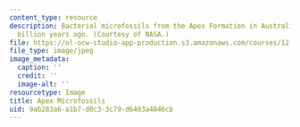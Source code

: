 ```yaml
---
content_type: resource
description: Bacterial microfossils from the Apex Formation in Australia, dated 3.5
  billion years ago. (Courtesy of NASA.)
file: https://ol-ocw-studio-app-production.s3.amazonaws.com/courses/12-517-dynamics-of-complex-systems-biological-and-environmental-coevolution-preceding-the-cambrian-explosion-spring-2005/9ab283a6a1b7d0c33c79d6493a4046cb_chp_microfossils.jpg
file_type: image/jpeg
image_metadata:
  caption: ''
  credit: ''
  image-alt: ''
resourcetype: Image
title: Apex Microfossils
uid: 9ab283a6-a1b7-d0c3-3c79-d6493a4046cb
---
```

